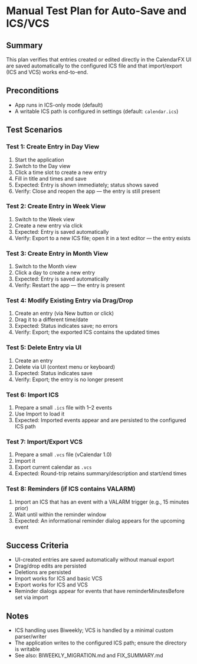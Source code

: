 # Manual Test Plan for Auto-Save and ICS/VCS

## Summary
This plan verifies that entries created or edited directly in the CalendarFX UI are saved automatically to the configured ICS file and that import/export (ICS and VCS) works end-to-end.

## Preconditions
- App runs in ICS-only mode (default)
- A writable ICS path is configured in settings (default: `calendar.ics`)

## Test Scenarios

### Test 1: Create Entry in Day View
1. Start the application
2. Switch to the Day view
3. Click a time slot to create a new entry
4. Fill in title and times and save
5. Expected: Entry is shown immediately; status shows saved
6. Verify: Close and reopen the app — the entry is still present

### Test 2: Create Entry in Week View
1. Switch to the Week view
2. Create a new entry via click
3. Expected: Entry is saved automatically
4. Verify: Export to a new ICS file; open it in a text editor — the entry exists

### Test 3: Create Entry in Month View
1. Switch to the Month view
2. Click a day to create a new entry
3. Expected: Entry is saved automatically
4. Verify: Restart the app — the entry is present

### Test 4: Modify Existing Entry via Drag/Drop
1. Create an entry (via New button or click)
2. Drag it to a different time/date
3. Expected: Status indicates save; no errors
4. Verify: Export; the exported ICS contains the updated times

### Test 5: Delete Entry via UI
1. Create an entry
2. Delete via UI (context menu or keyboard)
3. Expected: Status indicates save
4. Verify: Export; the entry is no longer present

### Test 6: Import ICS
1. Prepare a small `.ics` file with 1–2 events
2. Use Import to load it
3. Expected: Imported events appear and are persisted to the configured ICS path

### Test 7: Import/Export VCS
1. Prepare a small `.vcs` file (vCalendar 1.0)
2. Import it
3. Export current calendar as `.vcs`
4. Expected: Round-trip retains summary/description and start/end times

### Test 8: Reminders (if ICS contains VALARM)
1. Import an ICS that has an event with a VALARM trigger (e.g., 15 minutes prior)
2. Wait until within the reminder window
3. Expected: An informational reminder dialog appears for the upcoming event

## Success Criteria
- UI-created entries are saved automatically without manual export
- Drag/drop edits are persisted
- Deletions are persisted
- Import works for ICS and basic VCS
- Export works for ICS and VCS
- Reminder dialogs appear for events that have reminderMinutesBefore set via import

## Notes
- ICS handling uses Biweekly; VCS is handled by a minimal custom parser/writer
- The application writes to the configured ICS path; ensure the directory is writable
- See also: BIWEEKLY_MIGRATION.md and FIX_SUMMARY.md
